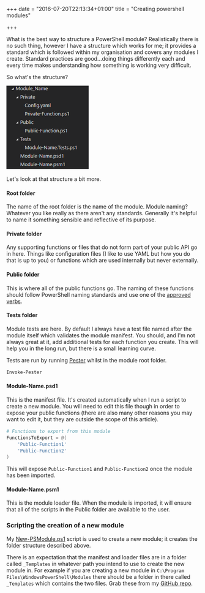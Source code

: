 +++
date = "2016-07-20T22:13:34+01:00"
title = "Creating powershell modules"

+++

What is the best way to structure a PowerShell module?  Realistically there is no such thing, however I have a structure which works for me; it provides a standard which is followed within my organisation and covers any modules I create.  Standard practices are good...doing things differently each and every time makes understanding how something is working very difficult.

So what's the structure?

![](/images/PowerShell-Module-Structure.png)

Let's look at that structure a bit more.

#### Root folder
The name of the root folder is the name of the module.  Module naming?  Whatever you like really as there aren't any standards.  Generally it's helpful to name it something sensible and reflective of its purpose.

#### Private folder
Any supporting functions or files that do not form part of your public API go in here.  Things like configuration files (I like to use YAML but how you do that is up to you) or functions which are used internally but never externally.

#### Public folder
This is where all of the public functions go.  The naming of these functions should follow PowerShell naming standards and use one of the [approved verbs](https://msdn.microsoft.com/en-us/library/ms714428(v=vs.85).aspx).

#### Tests folder
Module tests are here.  By default I always have a test file named after the module itself which validates the module manifest.  You should, and I'm not always great at it, add additional tests for each function you create.  This will help you in the long run, but there is a small learning curve.

Tests are run by running [Pester](https://github.com/pester/Pester) whilst in the module root folder.

```powershell
Invoke-Pester
```

#### Module-Name.psd1
This is the manifest file.  It's created automatically when I run a script to create a new module. You will need to edit this file though in order to expose your public functions (there are also many other reasons you may want to edit it, but they are outside the scope of this article).

```powershell
# Functions to export from this module
FunctionsToExport = @(
    'Public-Function1'
    'Public-Function2'
)
```

This will expose `Public-Function1` and `Public-Function2` once the module has been imported.

#### Module-Name.psm1
This is the module loader file.  When the module is imported, it will ensure that all of the scripts in the Public folder are available to the user.

### Scripting the creation of a new module
My [New-PSModule.ps1](https://github.com/rokett/Powershell-Module-Template) script is used to create a new module; it creates the folder structure described above.

There is an expectation that the manifest and loader files are in a folder called `_Templates` in whatever path you intend to use to create the new module in.  For example if you are creating a new module in `C:\Program Files\WindowsPowerShell\Modules` there should be a folder in there called `_Templates` which contains the two files.  Grab these from my [GitHub repo](https://github.com/rokett/Powershell-Module-Template).